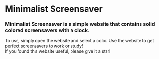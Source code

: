 # Minimalist Screensaver
### Minimalist Screensaver is a simple website that contains solid colored screensavers with a clock. 
To use, simply open the website and select a color. Use the website to get perfect screensavers to work or study!
<br>
If you found this website useful, please give it a star!
